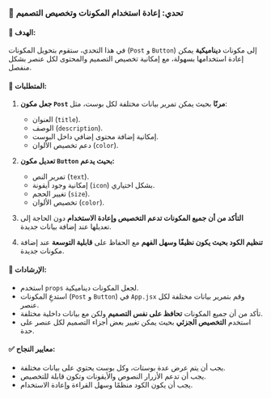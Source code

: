 ### **📌 تحدي: إعادة استخدام المكونات وتخصيص التصميم**  

#### **🎯 الهدف:**  
في هذا التحدي، ستقوم بتحويل المكونات (`Post` و `Button`) إلى مكونات **ديناميكية** يمكن إعادة استخدامها بسهولة، مع إمكانية تخصيص التصميم والمحتوى لكل عنصر بشكل منفصل.  

#### **📌 المتطلبات:**  
1. **جعل مكون `Post` مرنًا** بحيث يمكن تمرير بيانات مختلفة لكل بوست، مثل:  
   - العنوان (`title`).  
   - الوصف (`description`).  
   - إمكانية إضافة محتوى إضافي داخل البوست.  
   - دعم تخصيص الألوان (`color`).  

2. **تعديل مكون `Button` بحيث يدعم:**  
   - تمرير النص (`text`).  
   - إمكانية وجود أيقونة (`icon`) بشكل اختياري.  
   - تغيير الحجم (`size`).  
   - تخصيص الألوان (`color`).  

3. **التأكد من أن جميع المكونات تدعم التخصيص وإعادة الاستخدام** دون الحاجة إلى تعديلها عند إضافة بيانات جديدة.  

4. **تنظيم الكود بحيث يكون نظيفًا وسهل الفهم** مع الحفاظ على **قابلية التوسعة** عند إضافة مكونات جديدة.  

#### **📝 الإرشادات:**  
- استخدم `props` لجعل المكونات ديناميكية.  
- استدعِ المكونات (`Post` و `Button`) في `App.jsx` وقم بتمرير بيانات مختلفة لكل عنصر.  
- تأكد من أن جميع المكونات **تحافظ على نفس التصميم** ولكن مع بيانات داخلية مختلفة.  
- استخدم **التخصيص الجزئي** بحيث يمكن تغيير بعض أجزاء التصميم لكل عنصر على حدة.  

#### **✅ معايير النجاح:**  
- يجب أن يتم عرض عدة بوستات، وكل بوست يحتوي على بيانات مختلفة.  
- يجب أن تدعم الأزرار النصوص والأيقونات وتكون قابلة للتخصيص.  
- يجب أن يكون الكود منظمًا وسهل القراءة وإعادة الاستخدام.  
